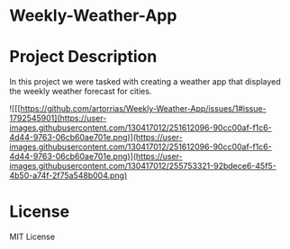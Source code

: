 # Weekly-Weather-App

# Project Description
  In this project we were tasked with creating a weather app that displayed the weekly weather forecast for cities.
  
  ![[[https://github.com/artorrias/Weekly-Weather-App/issues/1#issue-1792545901](https://user-images.githubusercontent.com/130417012/251612096-90cc00af-f1c6-4d44-9763-06cb60ae701e.png)](https://user-images.githubusercontent.com/130417012/251612096-90cc00af-f1c6-4d44-9763-06cb60ae701e.png)](https://user-images.githubusercontent.com/130417012/255753321-92bdece6-45f5-4b50-a74f-2f75a548b004.png)
  
# License
  MIT License
